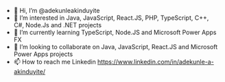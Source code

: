 - 👋 Hi, I’m @adekunleakinduyite
- 👀 I’m interested in Java, JavaScript, React.JS, PHP, TypeScript, C++, C#, Node.Js and .NET projects
- 🌱 I’m currently learning TypeScript, Node.JS and Microsoft Power Apps FX
- 💞️ I’m looking to collaborate on Java, JavaScript, React.JS and Microsoft Power Apps projects
- 📫 How to reach me Linkedin https://www.linkedin.com/in/adekunle-a-akinduyite/

<!---
adekunleakinduyite/adekunleakinduyite is a ✨ special ✨ repository because its `README.md` (this file) appears on your GitHub profile.
You can click the Preview link to take a look at your changes.
--->
